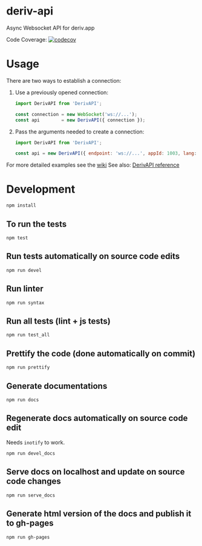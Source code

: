 # deriv-api

Async Websocket API for deriv.app

Code Coverage: [![codecov](https://codecov.io/gh/binary-com/deriv-api/branch/master/graph/badge.svg)](https://codecov.io/gh/binary-com/deriv-api)

# Usage

There are two ways to establish a connection:

1. Use a previously opened connection:
    ```js
    import DerivAPI from 'DerivAPI';

    const connection = new WebSocket('ws://...');
    const api        = new DerivAPI({ connection });
    ```

2. Pass the arguments needed to create a connection:
    ```js
    import DerivAPI from 'DerivAPI';

    const api = new DerivAPI({ endpoint: 'ws://...', appId: 1003, lang: 'EN' });
    ```

For more detailed examples see the [wiki](https://github.com/binary-com/deriv-api/wiki)
See also: [DerivAPI reference](docs/DerivAPI.md)

# Development

```
npm install
```

## To run the tests

```
npm test
```

## Run tests automatically on source code edits

```
npm run devel
```

## Run linter

```
npm run syntax
```

## Run all tests (lint + js tests)

```
npm run test_all
```

## Prettify the code (done automatically on commit)

```
npm run prettify
```

## Generate documentations

```
npm run docs
```

## Regenerate docs automatically on source code edit

Needs `inotify` to work.

```
npm run devel_docs
```

## Serve docs on localhost and update on source code changes

```
npm run serve_docs
```

## Generate html version of the docs and publish it to gh-pages

```
npm run gh-pages
```
